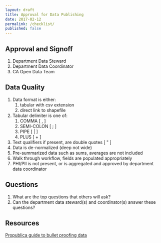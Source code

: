 ```yaml
---
layout: draft
title: Approval for Data Publishing
date: 2017-02-12
permalink: /checklist/
published: false
---
```


## Approval and Signoff
1. Department Data Steward
2. Department Data Coordinator
3. CA Open Data Team

## Data Quality
1. Data format is either:
    1. tabular with csv extension
    1. direct link to shapefile
1. Tabular delimiter is one of:
    1. COMMA [ , ]
    1. SEMI-COLON [ ; ]
    1. PIPE [ \| ]
    1. PLUS [ + ]
1. Text qualifiers if present, are double quotes [ " ]
1. Data is de-normalized (deep not wide)
2. Pre-summarized data such as sums, averages are not included
2. Walk through workflow, fields are populated appropriately
3. PHI/PII is not present, or is aggregated and approved by department data coordinator

## Questions
1. What are the top questions that others will ask?
2. Can the department data steward(s) and coordinator(s) answer these questions?

## Resources
[Propublica guide to bullet proofing data](https://github.com/propublica/guides/blob/master/data-bulletproofing.md)
